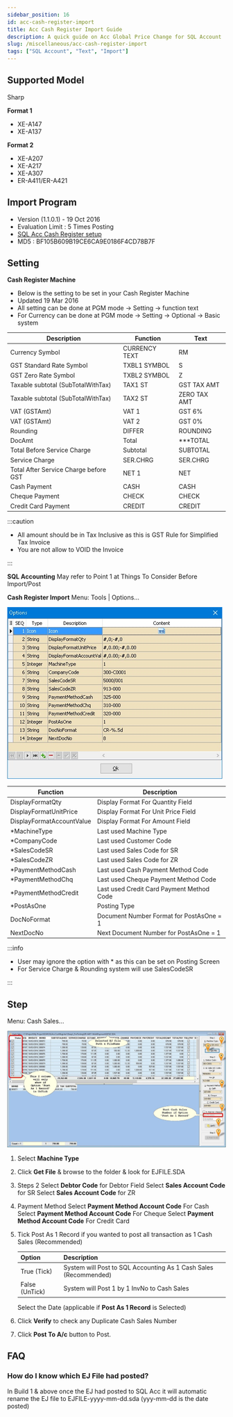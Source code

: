 ```yaml
---
sidebar_position: 16
id: acc-cash-register-import
title: Acc Cash Register Import Guide
description: A quick guide on Acc Global Price Change for SQL Account
slug: /miscellaneous/acc-cash-register-import
tags: ["SQL Account", "Text", "Import"]
---
```


## Supported Model

Sharp

**Format 1**

- XE-A147
- XE-A137

**Format 2**

- XE-A207
- XE-A217
- XE-A307
- ER-A411/ER-A421

## Import Program

- Version (1.1.0.1) - 19 Oct 2016
- Evaluation Limit : 5 Times Posting
- [SQL Acc Cash Register setup](http://www.estream.com.my/downloadfile/Fairy/SQLAccCashRegister-setup.exe)
- MD5 : BF105B609B19CE6CA9E0186F4CD78B7F

## Setting

**Cash Register Machine**

- Below is the setting to be set in your Cash Register Machine
- Updated 19 Mar 2016
- All setting can be done at PGM mode → Setting → function text
- For Currency can be done at PGM mode → Setting → Optional → Basic system

| Description                                | Function    | Text       |
|--------------------------------------------|------------|-----------|
| Currency Symbol                             | CURRENCY TEXT | RM        |
| GST Standard Rate Symbol                    | TXBL1 SYMBOL | S         |
| GST Zero Rate Symbol                        | TXBL2 SYMBOL | Z         |
| Taxable subtotal (SubTotalWithTax)          | TAX1 ST      | GST TAX AMT |
| Taxable subtotal (SubTotalWithTax)          | TAX2 ST      | ZERO TAX AMT |
| VAT (GSTAmt)                                | VAT 1        | GST 6%    |
| VAT (GSTAmt)                                | VAT 2        | GST 0%    |
| Rounding                                    | DIFFER       | ROUNDING  |
| DocAmt                                      | Total        | ***TOTAL  |
| Total Before Service Charge                 | Subtotal     | SUBTOTAL  |
| Service Charge                              | SER.CHRG     | SER.CHRG  |
| Total After Service Charge before GST       | NET 1        | NET       |
| Cash Payment                                | CASH         | CASH      |
| Cheque Payment                              | CHECK        | CHECK     |
| Credit Card Payment                         | CREDIT       | CREDIT    |

:::caution

- All amount should be in Tax Inclusive as this is GST Rule for Simplified Tax Invoice
- You are not allow to VOID the Invoice

:::

**SQL Accounting**
May refer to Point 1 at Things To Consider Before Import/Post

**Cash Register Import**
Menu: Tools | Options...

![1](../../static/img/miscellaneous/acc-cash-register-import/cashreg-imp.png)

| Function                 | Description                                              |
|--------------------------|----------------------------------------------------------|
| DisplayFormatQty         | Display Format For Quantity Field                        |
| DisplayFormatUnitPrice    | Display Format For Unit Price Field                      |
| DisplayFormatAccountValue | Display Format For Amount Field                          |
| *MachineType             | Last used Machine Type                                   |
| *CompanyCode             | Last used Customer Code                                  |
| *SalesCodeSR             | Last used Sales Code for SR                              |
| *SalesCodeZR             | Last used Sales Code for ZR                              |
| *PaymentMethodCash       | Last used Cash Payment Method Code                       |
| *PaymentMethodChq        | Last used Cheque Payment Method Code                     |
| *PaymentMethodCredit     | Last used Credit Card Payment Method Code                |
| *PostAsOne               | Posting Type                                             |
| DocNoFormat              | Document Number Format for PostAsOne = 1                 |
| NextDocNo                | Next Document Number for PostAsOne = 1                   |

:::info

- User may ignore the option with * as this can be set on Posting Screen
- For Service Charge & Rounding system will use SalesCodeSR

:::

## Step

Menu: Cash Sales...

![2](../../static/img/miscellaneous/acc-cash-register-import/cashreg-step.png)

1. Select **Machine Type**
2. Click **Get File** & browse to the folder & look for EJFILE.SDA
3. Steps 2
    Select **Debtor Code** for Debtor Field
    Select **Sales Account Code** for SR
    Select **Sales Account Code** for ZR
4. Payment Method
    Select **Payment Method Account Code** For Cash
    Select **Payment Method Account Code** For Cheque
    Select **Payment Method Account Code** For Credit Card
5. Tick Post As 1 Record if you wanted to post all transaction as 1 Cash Sales (Recommended)

    | Option        | Description                                                           |
    |---------------|------------------------------------------------------------------------|
    | True (Tick)   | System will Post to SQL Accounting As 1 Cash Sales (Recommended)       |
    | False (UnTick)| System will Post 1 by 1 InvNo to Cash Sales                            |

    Select the Date (applicable if **Post As 1 Record** is Selected)

6. Click **Verify** to check any Duplicate Cash Sales Number
7. Click **Post To A/c** button to Post.

## FAQ

### How do I know which EJ File had posted?

In Build 1 & above once the EJ had posted to SQL Acc it will automatic rename the EJ file to EJFILE-yyyy-mm-dd.sda (yyy-mm-dd is the date posted)